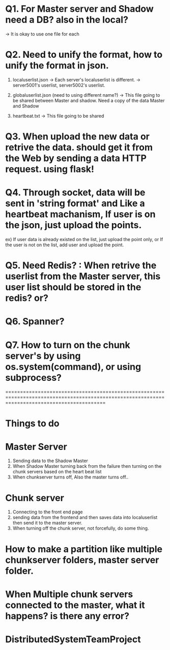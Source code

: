 # Q1. For Master server and Shadow need a DB? also in the local?

-> It is okay to use one file for each

# Q2. Need to unify the format, how to unify the format in json.

1. localuserlist.json
   -> Each server's localuserlist is different.
   -> server5001's userlist, server5002's userlist.

2. globaluserlist.json (need to using different name?)
   -> This file going to be shared between Master and shadow. Need a copy of the data Master and Shadow

3. heartbeat.txt
   -> This file going to be shared

# Q3. When upload the new data or retrive the data. should get it from the Web by sending a data HTTP request. using flask!

# Q4. Through socket, data will be sent in 'string format' and Like a heartbeat machanism, If user is on the json, just upload the points.

ex) If user data is already existed on the list, just upload the point only,
or If the user is not on the list, add user and upload the point.

# Q5. Need Redis? : When retrive the userlist from the Master server, this user list should be stored in the redis? or?

# Q6. Spanner?

# Q7. How to turn on the chunk server's by using os.system(command), or using subprocess?

==============================================================================================================================================

# Things to do

# Master Server

1. Sending data to the Shadow Master
2. When Shadow Master turning back from the failure then turning on the chunk servers based on the heart beat list
3. When chunkserver turns off, Also the master turns off..

# Chunk server

1. Connecting to the front end page
2. sending data from the frontend and then saves data into localuserlist then send it to the master server.
3. When turning off the chunk server, not forcefully, do some thing.

# How to make a partition like multiple chunkserver folders, master server folder.

# When Multiple chunk servers connected to the master, what it happens? is there any error?

# DistributedSystemTeamProject
